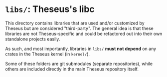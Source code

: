 # `libs/`: Theseus's libc

This directory contains libraries that are used and/or customized by Theseus but are considered "third-party".
The general idea is that these libraries are not Theseus-specific and could be refactored out into their own standalone projects easily.

As such, and most importantly, libraries in `libs/` **must not depend** on any crates in the Theseus kernel (in `kernel/`). 

Some of these folders are git submodules (separate repositories), while others are included directly in the main Theseus repository itself. 

